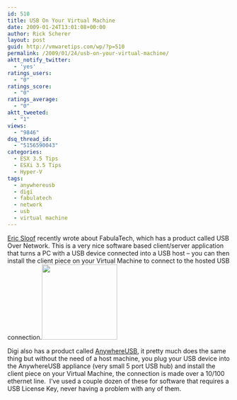 ```yaml
---
id: 510
title: USB On Your Virtual Machine
date: 2009-01-24T13:01:08+00:00
author: Rick Scherer
layout: post
guid: http://vmwaretips.com/wp/?p=510
permalink: /2009/01/24/usb-on-your-virtual-machine/
aktt_notify_twitter:
  - 'yes'
ratings_users:
  - "0"
ratings_score:
  - "0"
ratings_average:
  - "0"
aktt_tweeted:
  - "1"
views:
  - "9846"
dsq_thread_id:
  - "5156590043"
categories:
  - ESX 3.5 Tips
  - ESXi 3.5 Tips
  - Hyper-V
tags:
  - anywhereusb
  - digi
  - fabulatech
  - network
  - usb
  - virtual machine
---
```

<a href="http://www.ntpro.nl/blog/archives/897-Passing-USB-devices-to-the-Virtual-Machines.html" target="_blank">Eric Sloof</a> recently wrote about FabulaTech, which has a product called USB Over Network. This is a very nice software based client/server application that turns a PC with a USB device connected into a USB host &#8211; you can then install the client piece on your Virtual Machine to connect to the hosted USB connection.<img class="alignright" title="anywhereusb" src="http://www.digi.com/images/products/prd_usb_anywhereusb.jpg" alt="" width="170" height="170" />

Digi also has a product called <a href="http://www.digi.com/products/usb/anywhereusb.jsp" target="_blank">AnywhereUSB</a>, it pretty much does the same thing but without the need of a host machine, you plug your USB device into the AnywhereUSB appliance (very small 5 port USB hub) and install the client piece on your Virtual Machine, the connection is made over a 10/100 ethernet line.  I&#8217;ve used a couple dozen of these for software that requires a USB License Key, never having a problem with any of them.